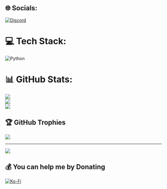 
## 🌐 Socials:
[![Discord](https://img.shields.io/badge/Discord-%237289DA.svg?logo=discord&logoColor=white)](https://discord.gg/discord.gg/9rrAes4TZC) 

# 💻 Tech Stack:
![Python](https://img.shields.io/badge/python-3670A0?style=for-the-badge&logo=python&logoColor=ffdd54)
# 📊 GitHub Stats:
![](https://github-readme-stats.vercel.app/api?username=velina&theme=dark&hide_border=false&include_all_commits=false&count_private=false)<br/>
![](https://nirzak-streak-stats.vercel.app/?user=velina&theme=dark&hide_border=false)<br/>
![](https://github-readme-stats.vercel.app/api/top-langs/?username=velina&theme=dark&hide_border=false&include_all_commits=false&count_private=false&layout=compact)

## 🏆 GitHub Trophies
![](https://github-profile-trophy.vercel.app/?username=velina&theme=radical&no-frame=false&no-bg=true&margin-w=4)

---
[![](https://visitcount.itsvg.in/api?id=velina&icon=0&color=0)](https://visitcount.itsvg.in)

  ## 💰 You can help me by Donating
  [![Ko-Fi](https://img.shields.io/badge/Ko--fi-F16061?style=for-the-badge&logo=ko-fi&logoColor=white)](https://ko-fi.com/velinabot) 

  
<!-- Proudly created with GPRM ( https://gprm.itsvg.in ) -->
